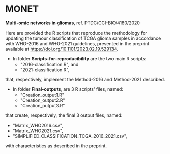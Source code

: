 # MONET
**Multi-omic networks in gliomas**, ref. PTDC/CCI-BIO/4180/2020

Here are provided the R scripts that reproduce the methodology for updating the tumour classification of TCGA glioma samples in accordance with WHO-2016 and WHO-2021 guidelines, presented in the preprint available at https://doi.org/10.1101/2023.02.19.529134.

- In folder **Scripts-for-reproducibility** are the two main R scripts:
  - "2016-classification.R", and
  - "2021-classification.R",
  
that, respectively, implement the Method-2016 and Method-2021 described.

- In folder **Final-outputs**, are 3 R scripts' files, named:
  - "Creation_output1.R"
  - "Creation_output2.R"
  - "Creation_output3.R"

that create, respectively, the final 3 output files, named:
   - "Matrix_WHO2016.csv",
   - "Matrix_WHO2021.csv",
   - "SIMPLIFIED_CLASSIFICATION_TCGA_2016_2021.csv",

with characteristics as described in the preprint.
